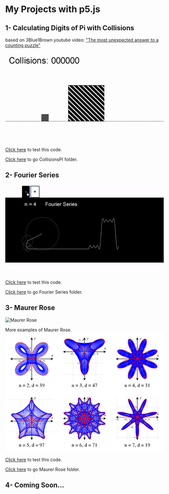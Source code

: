 # My Projects with p5.js

## 1- Calculating Digits of Pi with Collisions
based on 3Blue1Brown youtube video: ["The most unexpected answer to a counting puzzle"](https://www.youtube.com/watch?v=HEfHFsfGXjs)

![CollisionsPI](https://github.com/math-silva/p5.js/blob/mainbranch/CollisionsPI/CollisionGif.gif)

[Click here](https://editor.p5js.org/math-silva/sketches/FmZ0yejk5) to test this code.

[Click here](https://github.com/math-silva/p5.js/tree/mainbranch/CollisionsPI) to go CollisionsPI folder.


## 2- Fourier Series

![Fourier Series](https://github.com/math-silva/p5.js/blob/mainbranch/Fourier%20Series/FourierSeriesGif.gif)

[Click here](https://editor.p5js.org/math-silva/sketches/usdPsMvP8) to test this code.

[Click here](https://github.com/math-silva/p5.js/tree/mainbranch/Fourier%20Series) to go Fourier Series folder.

## 3- Maurer Rose

![Maurer Rose](https://github.com/math-silva/p5.js/blob/mainbranch/Maurer%20Rose/MaurerRoseGIF.gif)

More examples of Maurer Rose.
![Maurer Rose Examples](https://github.com/math-silva/p5.js/blob/mainbranch/Maurer%20Rose/MaurerRoseExamples.png)

[Click here](https://editor.p5js.org/math-silva/sketches/IfK_EEvfn) to test this code.

[Click here](https://github.com/math-silva/p5.js/tree/mainbranch/Maurer%20Rose) to go Maurer Rose folder.


## 4- Coming Soon...
